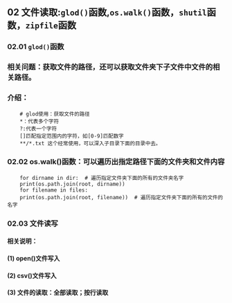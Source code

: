## 02 文件读取:`glod()`函数,`os.walk()`函数，`shutil`函数，`zipfile`函数
### 02.01 `glod()`函数
### 相关问题：获取文件的路径，还可以获取文件夹下子文件中文件的相关路径。
### 介绍：
        # glod使用：获取文件的路径
        *：代表多个字符
        ?:代表一个字符
        []匹配指定范围内的字符，如[0-9]匹配数字
        **/*.txt 这个经常使用，可以深入子目录下面的目录中去。
### 02.02 os.walk()函数：可以遍历出指定路径下面的文件夹和文件内容
        for dirname in dir:  # 遍历指定文件夹下面的所有的文件夹名字
        print(os.path.join(root, dirname))
        for filename in files:
        print(os.path.join(root, filename))  # 遍历指定文件夹下面的所有的文件的名字
### 02.03 文件读写
#### 相关说明：
#### (1) open()文件写入
#### (2) csv()文件写入
#### (3) 文件的读取：全部读取；按行读取
